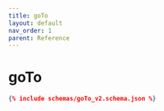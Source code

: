 ```yaml
---
title: goTo
layout: default
nav_order: 1
parent: Reference
---
```


# goTo

```json
{% include schemas/goTo_v2.schema.json %}
```